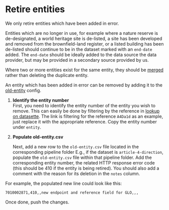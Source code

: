 # Retire entities

We only retire entities which have been added in error.

Entities which are no longer in use, for example where a nature reserve is de-designated, a world heritage site is de-listed, a site has been developed and removed from the brownfield-land register, or a listed building has been de-listed should continue to be in the dataset marked with an `end-date` added.
The `end-date` should be ideally added to the data source the data provider, but may be provided in a secondary source provided by us.

Where two or more entities exist for the same entity, they should be [merged](/data-operations-manual/How-To-Guides/Maintaining/Merge-entities/) rather than deleting the duplicate entity.

An entity which has been added in error can be removed by adding it to the [old-entity](https://digital-land.github.io/specification/dataset/old-entity/) config.

1. **Identify the entity number**  
   First, you need to identify the entity number of the entity you wish to remove. This can easily be done by filtering by the reference in [lookup on datasette](https://datasette.planning.data.gov.uk/digital-land/lookup?_sort=rowid&reference__exact=A4Da1d). The link is filtering for the reference `A4Da1d` as an example, just replace it with the appropriate reference. Copy the entity number under `entity`.  
     
2. **Populate old-entity.csv**

   Next, add a new row to the `old-entity.csv` file located in the corresponding pipeline folder E.g., if the dataset is `article-4-direction`, populate the `old-entity.csv` file within that pipeline folder. Add the corresponding entity number, the related HTTP response error code (this should be 410 if the entity is being retired). You should also add a comment with the reason for its deletion in the `notes` column.
   

For example, the populated new line could look like this:

```
7010002871,410,,new endpoint and reference field for GLO,,,
```

Once done, push the changes.
